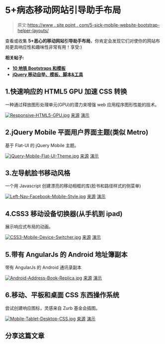 # 5+病态移动网站引导助手布局

> 原文:[https://www . site point . com/5-sick-mobile-website-bootstrap-helper-layouts/](https://www.sitepoint.com/5-sick-mobile-website-bootstrap-helper-layouts/)

查看或收集 **5+恶心的移动网站引导助手布局**，你肯定会发现它们对使你的网站布局更具响应性和趣味性非常有用！享受:)

**相关帖子:**

*   [**10 地铁 Bootstraps 和模板**](http://www.jquery4u.com/bootstraps/metro-bootstraps/)
*   [**jQuery 移动自举、模板、脚本&工具**](http://www.jquery4u.com/mobile/jquery-mobile-bootstraps/)

## 1.快速响应的 HTML5 GPU 加速 CSS 转换

一种通过释放图形处理单元(GPU)的潜力来增强 web 应用程序图形性能的技术。

[![Responsive-HTML5-GPU.jpg](../Images/75aeb80b89154ebdad8c3c407fda8211.png)](http://blog.urbaninsight.com/2013/01/04/improving-html5-app-performance-gpu-accelerated-css-transitions) 
[来源](http://blog.urbaninsight.com/2013/01/04/improving-html5-app-performance-gpu-accelerated-css-transitions) [演示](http://blog.urbaninsight.com/files/example/multi-pane/index.html)

## 2.jQuery Mobile 平面用户界面主题(类似 Metro)

基于 Flat-UI 的 jQuery Mobile 主题。

[![jQuery-Mobile-Flat-UI-Theme.jpg](../Images/f762f5496f956e540865545c291a6300.png)](https://github.com/ququplay/jquery-mobile-flat-ui-theme#readme) 
[来源](https://github.com/ququplay/jquery-mobile-flat-ui-theme#readme) [演示](http://ququplay.github.io/jquery-mobile-flat-ui-theme/)

## 3.左导航脸书移动风格

一个用 Javascript 创建漂亮的移动相框的库(脸书和路径样式的侧菜单)

[![Left-Nav-Facebook-Mobile-Style.jpg](../Images/1feabfc0b2c866e5b47d4ceb7d9fcdcf.png)](https://github.com/jakiestfu/Snap.js) 
[来源](https://github.com/jakiestfu/Snap.js) [演示](http://jakiestfu.github.io/Snap.js/demo/apps/default.html)

## 4.CSS3 移动设备切换器(从手机到 ipad)

展示响应式布局的动画。

[![CSS3-Mobile-Device-Switcher.jpg](../Images/d3ab40ae81c9342c78b6332139dc292b.png)](http://codepen.io/lloydwheeler/details/iuCGF) 
[来源](http://codepen.io/lloydwheeler/details/iuCGF) [演示](http://codepen.io/lloydwheeler/full/iuCGF)

## 5.带有 AngularJs 的 Android 地址簿副本

带有 AngularJs 的 Android 通讯录副本

[![Android-Address-Book-Replica.jpg](../Images/cf3028c2ce9b63171424b5d09b88b5ac.png)](https://github.com/danielemoraschi/android-addressbook) 
[来源](https://github.com/danielemoraschi/android-addressbook) [演示](http://codepen.io/danielemoraschi/pen/deyos)

## 6.移动、平板和桌面 CSS 东西操作系统

尝试创建响应图标，灵感来自 Zurb 基金会插图。

[![Mobile-Tablet-Desktop-CSS.jpg](../Images/d6158b568d169fb503d9372a4829778c.png)](http://codepen.io/TomHergenreter/pen/Cixpn) 
[来源](http://codepen.io/TomHergenreter/pen/Cixpn) [演示](http://codepen.io/TomHergenreter/full/Cixpn)

## 分享这篇文章
